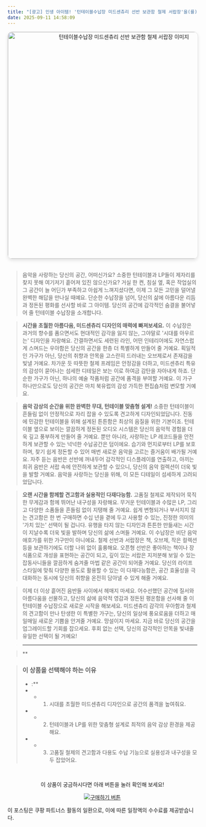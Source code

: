 ```yaml
---
title: "[광고] 인생 아이템! '턴테이블수납장 미드센츄리 선반 보관함 철제 서랍장'을(를) 만나보세요."
date: 2025-09-11 14:58:09
---
```


<div align="center">
    <a href="https://link.coupang.com/re/AFFSDP?lptag=AF8916626&pageKey=8987820354&itemId=26252142690&vendorItemId=93355551662&traceid=V0-153-68d017784ae43f3f&requestid=20250911235724576250593036&token=31850C%7CGM" target="_blank">
        <img src="https://ads-partners.coupang.com/image1/auYn__6ZQxpIgGj8anx8uIdIy6k5hK5iN9fFpYUhoKNq3K8IEtEgb4Fc_rQH5NhLZjsLHd2wH2kkG5mCwCHykMfEGz7P1LJduRZvMy7eW_xIYWdIqwVdVnPVCWL0gl4FaM2hyQ3hZH_8PMgLi6j-nwVK6_Hm-BqU5Ds7ay043VQPE58BFVZIIbfhxJoycqyuG3eLZvCvSzuVsqkr8BO5OeoXefdL8jzfb_bHnwhmFLoB1zFAi4VhVBTi_9sEtElTW34dSnBgzlDLfsubloYj7ZgCQn-VmPVite-evoqoaQzkrCiKFQ==" alt="턴테이블수납장 미드센츄리 선반 보관함 철제 서랍장 이미지" width="600" style="max-width: 100%; height: auto; border-radius: 12px; border: 1px solid #e0e0e0; box-shadow: 0 4px 8px rgba(0,0,0,0.1);">
    </a>
</div>
<br>

> 음악을 사랑하는 당신의 공간, 어떠신가요? 소중한 턴테이블과 LP들이 제자리를 찾지 못해 여기저기 흩어져 있진 않으신가요? 거실 한 켠, 침실 옆, 혹은 작업실의 그 공간이 늘 어딘가 부족하고 아쉽게 느껴지셨다면, 이제 그 모든 고민을 덜어낼 완벽한 해답을 만나실 때예요. 단순한 수납장을 넘어, 당신의 삶에 아름다운 리듬과 정돈된 평화를 선사할 바로 그 아이템. 당신의 공간에 감각적인 숨결을 불어넣어 줄 턴테이블 수납장을 소개합니다.

> **시간을 초월한 아름다움, 미드센츄리 디자인의 매력에 빠져보세요.**
이 수납장은 과거의 향수를 품으면서도 현대적인 감각을 잃지 않는, 그야말로 '시대를 아우르는' 디자인을 자랑해요. 간결하면서도 세련된 라인, 어떤 인테리어에도 자연스럽게 스며드는 우아함은 당신의 공간을 한층 더 특별하게 만들어 줄 거예요. 획일적인 가구가 아닌, 당신의 취향과 안목을 고스란히 드러내는 오브제로서 존재감을 빛낼 거예요. 차가운 듯 따뜻한 철제 프레임은 안정감을 더하고, 미드센츄리 특유의 감성이 묻어나는 섬세한 디테일은 보는 이로 하여금 감탄을 자아내게 하죠. 단순한 가구가 아닌, 하나의 예술 작품처럼 공간에 품격을 부여할 거예요. 이 가구 하나만으로도 당신의 공간은 마치 북유럽의 감성 가득한 편집숍처럼 변모할 거예요.

> **음악 감상의 순간을 위한 완벽한 무대, 턴테이블 맞춤형 설계!**
소중한 턴테이블이 흔들림 없이 안정적으로 자리 잡을 수 있도록 견고하게 디자인되었답니다. 진동에 민감한 턴테이블을 위해 설계된 튼튼함은 최상의 음질을 위한 기본이죠. 턴테이블 옆으로 보이는 깔끔하게 정돈된 오디오 시스템은 당신의 음악적 경험을 더욱 깊고 풍부하게 만들어 줄 거예요. 뿐만 아니라, 사랑하는 LP 레코드들을 안전하게 보관할 수 있는 넉넉한 수납공간은 덤이에요. 습기와 먼지로부터 LP를 보호하며, 찾기 쉽게 정돈할 수 있어 매번 새로운 음악을 고르는 즐거움이 배가될 거예요. 자주 듣는 음반은 선반에 꺼내두어 감각적인 디스플레이를 연출하고, 아끼는 희귀 음반은 서랍 속에 안전하게 보관할 수 있으니, 당신의 음악 컬렉션이 더욱 빛을 발할 거예요. 음악을 사랑하는 당신을 위해, 이 모든 디테일이 섬세하게 고려되었답니다.

> **오랜 시간을 함께할 견고함과 실용적인 다재다능함.**
고품질 철제로 제작되어 묵직한 무게감과 함께 뛰어난 내구성을 자랑해요. 무거운 턴테이블과 수많은 LP, 그리고 다양한 소품들을 흔들림 없이 지탱해 줄 거예요. 쉽게 변형되거나 부서지지 않는 견고함은 한 번 구매하면 수십 년을 곁에 두고 사용할 수 있는, 진정한 의미의 '가치 있는' 선택이 될 겁니다. 유행을 타지 않는 디자인과 튼튼한 만듦새는 시간이 지날수록 더욱 빛을 발하며 당신의 삶에 스며들 거예요. 이 수납장은 비단 음악 애호가를 위한 가구만이 아니에요. 철제 선반과 서랍장은 책, 오브제, 작은 컬렉션 등을 보관하기에도 더할 나위 없이 훌륭해요. 오픈형 선반은 좋아하는 책이나 장식품으로 개성을 표현하는 공간이 되고, 깊이 있는 서랍은 지저분해 보일 수 있는 잡동사니들을 깔끔하게 숨겨줄 마법 같은 공간이 되어줄 거예요. 당신의 라이프스타일에 맞춰 다양한 용도로 활용할 수 있는 이 다재다능함은, 공간 효율성을 극대화하는 동시에 당신의 취향을 온전히 담아낼 수 있게 해줄 거예요.

> 이제 더 이상 흩어진 음반들 사이에서 헤매지 마세요. 어수선했던 공간에 질서와 아름다움을 선물하고, 당신의 삶에 음악적 영감과 정돈된 평온함을 선사해 줄 이 턴테이블 수납장으로 새로운 시작을 해보세요. 미드센츄리 감각의 우아함과 철제의 견고함이 만나 탄생한 이 특별한 가구는, 당신의 일상에 풍요로움을 더하고 매일매일 새로운 기쁨을 안겨줄 거예요. 망설이지 마세요. 지금 바로 당신의 공간을 업그레이드할 기회를 잡으세요. 후회 없는 선택, 당신의 감각적인 안목을 빛내줄 유일한 선택이 될 거예요!

> ---

> **


> ### 이 상품을 선택해야 하는 이유
> - :**
> - *   1. 시대를 초월한 미드센츄리 디자인으로 공간의 품격을 높여줘요.
> - *   2. 턴테이블과 LP를 위한 맞춤형 설계로 최적의 음악 감상 환경을 제공해요.
> - *   3. 고품질 철제의 견고함과 다용도 수납 기능으로 실용성과 내구성을 모두 잡았어요.


<br>

<div align="center">
  <p>이 상품이 궁금하시다면 아래 버튼을 눌러 확인해 보세요!</p>
  <a href="https://link.coupang.com/re/AFFSDP?lptag=AF8916626&pageKey=8987820354&itemId=26252142690&vendorItemId=93355551662&traceid=V0-153-68d017784ae43f3f&requestid=20250911235724576250593036&token=31850C%7CGM" target="_blank">
    <img src="https://img.shields.io/badge/지금 바로 구매하기-FF5722?style=for-the-badge&logo=coupa&logoColor=white" alt="구매하기 버튼">
  </a>
</div>

이 포스팅은 쿠팡 파트너스 활동의 일환으로, 이에 따른 일정액의 수수료를 제공받습니다.
